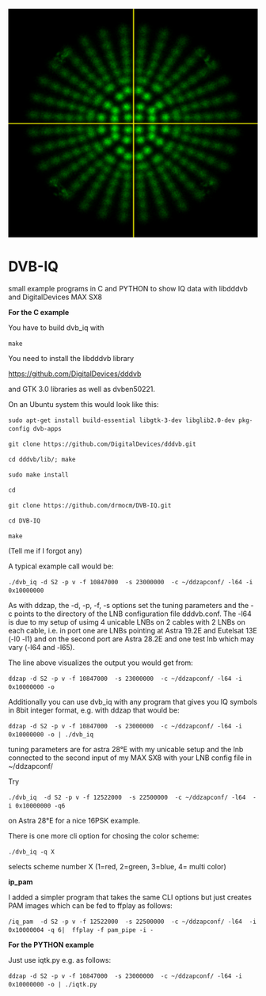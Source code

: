 ![256APSK](/screenshot/IQ-Screenshot000.png) 

# DVB-IQ
small example programs in C and PYTHON to show IQ data with libdddvb and 
DigitalDevices MAX SX8

**For the C example**

You have to build dvb_iq with

`make` 

You need to install the libdddvb library 

https://github.com/DigitalDevices/dddvb

and GTK 3.0 libraries as well as dvben50221.


On an Ubuntu system this would look like this:

`sudo apt-get install build-essential libgtk-3-dev libglib2.0-dev pkg-config dvb-apps` 

`git clone https://github.com/DigitalDevices/dddvb.git` 

`cd dddvb/lib/; make` 

`sudo make install` 

`cd`

`git clone https://github.com/drmocm/DVB-IQ.git` 

`cd DVB-IQ` 

`make` 


(Tell me if I forgot any)

A typical example call would be:

`./dvb_iq -d S2 -p v -f 10847000  -s 23000000  -c ~/ddzapconf/ -l64 -i 0x10000000` 

As with ddzap, the -d, -p, -f, -s options set the tuning parameters and the -c
points to the directory of the LNB configuration file dddvb.conf.
The -l64 is due to my setup of usimg 4 unicable LNBs on 2 cables with 2 LNBs on 
each cable, i.e. in port one are LNBs pointing at Astra 19.2E and Eutelsat 13E (-l0 -l1) 
and on the second port are Astra 28.2E and one test lnb which may vary (-l64 and -l65).

The line above visualizes the output you would get from: 

`ddzap -d S2 -p v -f 10847000  -s 23000000  -c ~/ddzapconf/ -l64 -i 0x10000000 -o` 

Additionally you can use dvb_iq with any program that gives you IQ symbols in
8bit integer format, e.g. with ddzap that would be:

`ddzap -d S2 -p v -f 10847000  -s 23000000  -c ~/ddzapconf/ -l64 -i 0x10000000 -o | ./dvb_iq` 


tuning parameters are for astra 28°E with my unicable setup and the lnb 
connected to the second input of my MAX SX8 with your LNB config file in
~/ddzapconf/

Try 

`./dvb_iq  -d S2 -p v -f 12522000  -s 22500000  -c ~/ddzapconf/ -l64  -i 0x10000000 -q6` 

on Astra 28°E for a nice 16PSK example.

There is one more cli option for chosing the color scheme:

`./dvb_iq -q X`

selects scheme number X (1=red, 2=green, 3=blue, 4= multi color)

**ip_pam**

I added a simpler program that takes the same CLI options but just creates 
PAM images which can be fed to ffplay as follows:

`/iq_pam  -d S2 -p v -f 12522000  -s 22500000  -c ~/ddzapconf/ -l64  -i 0x10000004 -q 6|  ffplay -f pam_pipe -i -`


**For the PYTHON example**

Just use iqtk.py e.g. as follows:

`ddzap -d S2 -p v -f 10847000  -s 23000000  -c ~/ddzapconf/ -l64 -i 0x10000000 -o | ./iqtk.py` 


